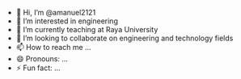 - 👋 Hi, I’m @amanuel2121
- 👀 I’m interested in engineering 
- 🌱 I’m currently teaching at Raya University 
- 💞️ I’m looking to collaborate on engineering and technology fields 
- 📫 How to reach me ...
- 😄 Pronouns: ...
- ⚡ Fun fact: ...

<!---
amanuel2121/amanuel2121 is a ✨ special ✨ repository because its `README.md` (this file) appears on your GitHub profile.
You can click the Preview link to take a look at your changes.
--->
